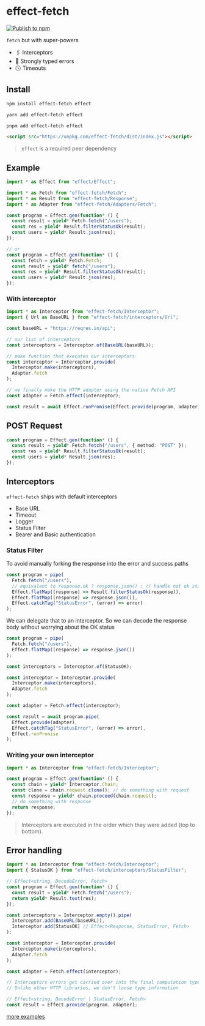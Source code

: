 # effect-fetch

[![Publish to npm](https://github.com/joshamaju/effect-fetch/actions/workflows/release.yml/badge.svg)](https://github.com/joshamaju/effect-fetch/actions/workflows/release.yml)

`fetch` but with super-powers

- 🖇 Interceptors
- 🔐 Strongly typed errors
- 🕓 Timeouts

## Install

```bash
npm install effect-fetch effect
```

```bash
yarn add effect-fetch effect
```

```bash
pnpm add effect-fetch effect
```

```html
<script src="https://unpkg.com/effect-fetch/dist/index.js"></script>
```

> `effect` is a required peer dependency

## Example

```ts
import * as Effect from "effect/Effect";

import * as Fetch from "effect-fetch/Fetch";
import * as Result from "effect-fetch/Response";
import * as Adapter from "effect-fetch/Adapters/Fetch";

const program = Effect.gen(function* () {
  const result = yield* Fetch.fetch("/users");
  const res = yield* Result.filterStatusOk(result);
  const users = yield* Result.json(res);
});

// or
const program = Effect.gen(function* () {
  const fetch = yield* Fetch.Fetch;
  const result = yield* fetch("/users");
  const res = yield* Result.filterStatusOk(result);
  const users = yield* Result.json(res);
});
```

### With interceptor

```ts
import * as Interceptor from "effect-fetch/Interceptor";
import { Url as BaseURL } from "effect-fetch/interceptors/Url";

const baseURL = "https://reqres.in/api";

// our list of interceptors
const interceptors = Interceptor.of(BaseURL(baseURL));

// make function that executes our interceptors
const interceptor = Interceptor.provide(
  Interceptor.make(interceptors),
  Adapter.fetch
);

// we finally make the HTTP adapter using the native Fetch API
const adapter = Fetch.effect(interceptor);

const result = await Effect.runPromise(Effect.provide(program, adapter));
```

## POST Request

```ts
const program = Effect.gen(function* () {
  const result = yield* Fetch.fetch("/users", { method: "POST" });
  const res = yield* Result.filterStatusOk(result);
  const users = yield* Result.json(res);
});
```

## Interceptors

`effect-fetch` ships with default interceptors

- Base URL
- Timeout
- Logger
- Status Filter
- Bearer and Basic authentication

### Status Filter

To avoid manually forking the response into the error and success paths

```ts
const program = pipe(
  Fetch.fetch("/users"),
  // equivalent to response.ok ? response.json() : // handle not ok status
  Effect.flatMap((response) => Result.filterStatusOk(response)),
  Effect.flatMap((response) => response.json()),
  Effect.catchTag("StatusError", (error) => error)
);
```

We can delegate that to an interceptor. So we can decode the response body without worrying about the OK status

```ts
const program = pipe(
  Fetch.fetch("/users"),
  Effect.flatMap((response) => response.json())
);

const interceptors = Interceptor.of(StatusOK);

const interceptor = Interceptor.provide(
  Interceptor.make(interceptors),
  Adapter.fetch
);

const adapter = Fetch.effect(interceptor);

const result = await program.pipe(
  Effect.provide(adapter),
  Effect.catchTag("StatusError", (error) => error),
  Effect.runPromise
);
```

### Writing your own interceptor

```ts
import * as Interceptor from "effect-fetch/Interceptor";

const program = Effect.gen(function* () {
  const chain = yield* Interceptor.Chain;
  const clone = chain.request.clone(); // do something with request
  const response = yield* chain.proceed(chain.request);
  // do something with response
  return response;
});
```

> Interceptors are executed in the order which they were added (top to bottom).

## Error handling

```ts
import * as Interceptor from "effect-fetch/Interceptor";
import { StatusOK } from "effect-fetch/interceptors/StatusFilter";

// Effect<string, DecodeError, Fetch>
const program = Effect.gen(function* () {
  const result = yield* Fetch.fetch("/users");
  return yield* Result.text(res);
});

const interceptors = Interceptor.empty().pipe(
  Interceptor.add(BaseURL(baseURL)),
  Interceptor.add(StatusOK) // Effect<Response, StatusError, Fetch>
);

const interceptor = Interceptor.provide(
  Interceptor.make(interceptors),
  Adapter.fetch
);

const adapter = Fetch.effect(interceptor);

// Interceptors errors get carried over into the final computation type.
// Unlike other HTTP libraries, we don't loose type information

// Effect<string, DecodeError | StatusError, Fetch>
const result = Effect.provide(program, adapter);
```

[more examples](/test)
